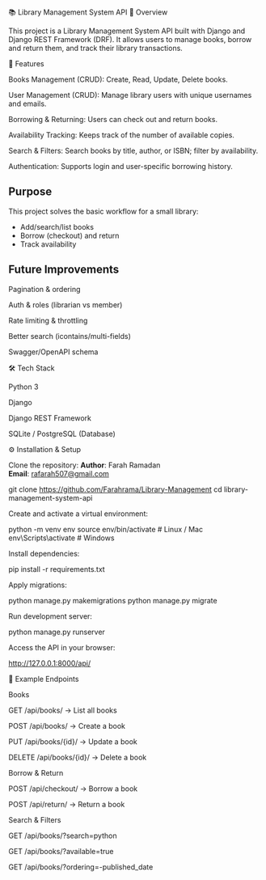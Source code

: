📚 Library Management System API
📌 Overview

This project is a Library Management System API built with Django and Django REST Framework (DRF).
It allows users to manage books, borrow and return them, and track their library transactions.

🚀 Features

Books Management (CRUD): Create, Read, Update, Delete books.

User Management (CRUD): Manage library users with unique usernames and emails.

Borrowing & Returning: Users can check out and return books.

Availability Tracking: Keeps track of the number of available copies.

Search & Filters: Search books by title, author, or ISBN; filter by availability.

Authentication: Supports login and user-specific borrowing history.
## Purpose
This project solves the basic workflow for a small library:
- Add/search/list books
- Borrow (checkout) and return
- Track availability
## Future Improvements

Pagination & ordering

Auth & roles (librarian vs member)

Rate limiting & throttling

Better search (icontains/multi-fields)

Swagger/OpenAPI schema

🛠️ Tech Stack

Python 3

Django

Django REST Framework

SQLite / PostgreSQL (Database)

⚙️ Installation & Setup

Clone the repository:
**Author**: Farah Ramadan  
**Email**: rafarah507@gmail.com

git clone https://github.com/Farahrama/Library-Management
cd library-management-system-api


Create and activate a virtual environment:

python -m venv env
source env/bin/activate   # Linux / Mac
env\Scripts\activate      # Windows


Install dependencies:

pip install -r requirements.txt


Apply migrations:

python manage.py makemigrations
python manage.py migrate


Run development server:

python manage.py runserver


Access the API in your browser:

http://127.0.0.1:8000/api/

🔑 Example Endpoints

Books

GET /api/books/ → List all books

POST /api/books/ → Create a book

PUT /api/books/{id}/ → Update a book

DELETE /api/books/{id}/ → Delete a book

Borrow & Return

POST /api/checkout/ → Borrow a book

POST /api/return/ → Return a book

Search & Filters

GET /api/books/?search=python

GET /api/books/?available=true

GET /api/books/?ordering=-published_date
